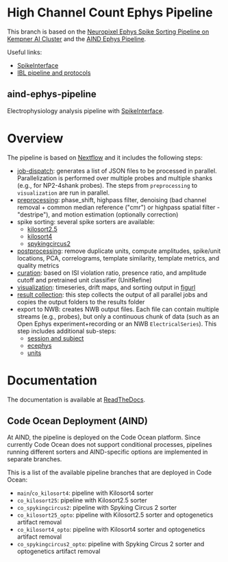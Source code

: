 # High Channel Count Ephys Pipeline
This branch is based on the [Neuropixel Ephys Spike Sorting Pipeline on Kempner AI Cluster](https://github.com/KempnerInstitute/kilosort25-spike-sorting) and the [AIND Ephys Pipeline](https://github.com/AllenNeuralDynamics/aind-ephys-pipeline). 

Useful links:
* [SpikeInterface](https://spikeinterface.readthedocs.io/en/latest/index.html)
* [IBL pipeline and protocols](https://www.internationalbrainlab.com/repro-ephys)


## aind-ephys-pipeline

Electrophysiology analysis pipeline with [SpikeInterface](https://github.com/SpikeInterface/spikeinterface).

# Overview

The pipeline is based on [Nextflow](https://www.nextflow.io/) and it includes the following steps:

- [job-dispatch](https://github.com/AllenNeuralDynamics/aind-ephys-job-dispatch/): generates a list of JSON files to be processed in parallel. Parallelization is performed over multiple probes and multiple shanks (e.g., for NP2-4shank probes). The steps from `preprocessing` to `visualization` are run in parallel.
- [preprocessing](https://github.com/AllenNeuralDynamics/aind-ephys-preprocessing/): phase_shift, highpass filter, denoising (bad channel removal + common median reference ("cmr") or highpass spatial filter - "destripe"), and motion estimation (optionally correction)
- spike sorting: several spike sorters are available:
  - [kilosort2.5](https://github.com/AllenNeuralDynamics/aind-ephys-spikesort-kilosort25/)
  - [kilosort4](https://github.com/AllenNeuralDynamics/aind-ephys-spikesort-kilosort4/)
  - [spykingcircus2](https://github.com/AllenNeuralDynamics/aind-ephys-spikesort-spykingcircus2/)
- [postprocessing](https://github.com/AllenNeuralDynamics/aind-ephys-postprocessing/): remove duplicate units, compute amplitudes, spike/unit locations, PCA, correlograms, template similarity, template metrics, and quality metrics
- [curation](https://github.com/AllenNeuralDynamics/aind-ephys-curation/): based on ISI violation ratio, presence ratio, and amplitude cutoff and pretrained unit classifier (UnitRefine)
- [visualization](https://github.com/AllenNeuralDynamics/aind-ephys-visualization/): timeseries, drift maps, and sorting output in [figurl](https://github.com/flatironinstitute/figurl/blob/main/README.md)
- [result collection](https://github.com/AllenNeuralDynamics/aind-ephys-result-collector/): this step collects the output of all parallel jobs and copies the output folders to the results folder
- export to NWB: creates NWB output files. Each file can contain multiple streams (e.g., probes), but only a continuous chunk of data (such as an Open Ephys experiment+recording or an NWB `ElectricalSeries`). This step includes additional sub-steps:
  - [session and subject](https://github.com/AllenNeuralDynamics/aind-subject-nwb)
  - [ecephys](https://github.com/AllenNeuralDynamics/aind-ecephys-nwb)
  - [units](https://github.com/AllenNeuralDynamics/aind-units-nwb)


# Documentation

The documentation is available at [ReadTheDocs](https://aind-ephys-pipeline.readthedocs.io/en/latest/).


## Code Ocean Deployment (AIND)

At AIND, the pipeline is deployed on the Code Ocean platform. Since currently Code Ocean does not support conditional processes, pipelines running different sorters and AIND-specific options are implemented in separate branches.

This is a list of the available pipeline branches that are deployed in Code Ocean:

- `main`/`co_kilosort4`: pipeline with Kilosort4 sorter
- `co_kilosort25`: pipeline with Kilosort2.5 sorter
- `co_spykingcircus2`: pipeline with Spyking Circus 2 sorter
- `co_kilosort25_opto`: pipeline with Kilosort2.5 sorter and optogenetics artifact removal
- `co_kilosort4_opto`: pipeline with Kilosort4 sorter and optogenetics artifact removal
- `co_spykingcircus2_opto`: pipeline with Spyking Circus 2 sorter and optogenetics artifact removal
